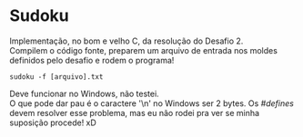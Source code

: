 # Sudoku

Implementação, no bom e velho C, da resolução do Desafio 2.  
Compilem o código fonte, preparem um arquivo de entrada nos moldes definidos
pelo desafio e rodem o programa!

    sudoku -f [arquivo].txt

Deve funcionar no Windows, não testei.  
O que pode dar pau é o caractere '\n' no Windows ser 2 bytes. Os *\#defines*
devem resolver esse problema, mas eu não rodei pra ver se minha suposição
procede! xD
